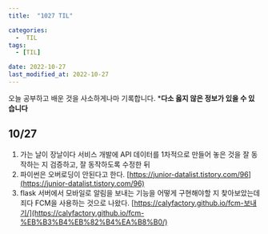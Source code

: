 ```yaml
---
title:  "1027 TIL" 

categories:
  -  TIL
tags:
  - [TIL]

date: 2022-10-27
last_modified_at: 2022-10-27
---
```


오늘 공부하고 배운 것을 사소하게나마 기록합니다. 
***다소 옳지 않은 정보가 있을 수 있습니다**

## 10/27

1. 가는 날이 장날이다 서비스 개발에 API 데이터를 1차적으로 만들어 놓은 것을 잘 동작하는 지 검증하고, 잘 동작하도록 수정한 뒤 
2. 파이썬은 오버로딩이 안된다고 한다. 
[https://junior-datalist.tistory.com/96](https://junior-datalist.tistory.com/96)
3. flask 서버에서 모바일로 알림을 보내는 기능을 어떻게 구현해야할 지 찾아보았는데 죄다 FCM을 사용하는 것으로 나왔다. [https://calyfactory.github.io/fcm-보내기/](https://calyfactory.github.io/fcm-%EB%B3%B4%EB%82%B4%EA%B8%B0/)